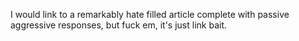 I would link to a remarkably hate filled article complete with passive aggressive responses, but fuck em, it's just link bait.